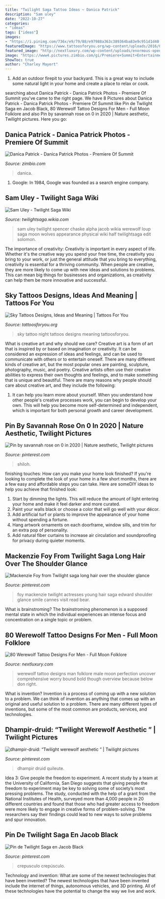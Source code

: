 ```yaml
---
title: "Twilight Saga Tattoo Ideas ~ Danica Patrick"
description: "Sam uley"
date: "2022-10-27"
categories:
- "ideas"
tags: ["ideas"]
images:
- "https://i.pinimg.com/736x/e9/79/88/e97988a363c389364ba83e9c951d1d40.jpg"
featuredImage: "https://www.tattoosforyou.org/wp-content/uploads/2016/02/Night-Sky-Tattoo.jpg"
featured_image: "http://nextluxury.com/wp-content/uploads/enormous-open-mouhted-werewolf-man-tattoo-on-male-full-back.jpg"
image: "https://www4.pictures.zimbio.com/gi/Premiere+Summit+Entertainment+Twilight+Saga+WKpLUubDRqwx.jpg"
ShowToc: true
author: "Charley Mayert"
---
```



1. Add an outdoor firepit to your backyard. This is a great way to include some natural light in your home and create a place to relax or cook. 

	

		
searching about Danica Patrick - Danica Patrick Photos - Premiere Of Summit you've came to the right page. We have 8 Pictures about Danica Patrick - Danica Patrick Photos - Premiere Of Summit like Pin de Twilight Saga en Jacob Black, 80 Werewolf Tattoo Designs For Men - Full Moon Folklore and also Pin by savannah rose on 0 in 2020 | Nature aesthetic, Twilight pictures. Here you go:
		
    
## Danica Patrick - Danica Patrick Photos - Premiere Of Summit

<img loading=lazy src="https://www4.pictures.zimbio.com/gi/Premiere+Summit+Entertainment+Twilight+Saga+WKpLUubDRqwx.jpg" onerror="this.onerror=null;this.src='https://tse2.mm.bing.net/th?id=OIP.b9pcm6Z2bVnYAOUo830NxwHaLn&amp;pid=15.1';" alt="Danica Patrick - Danica Patrick Photos - Premiere Of Summit">

_Source: zimbio.com_

>danica. 

	

1. Google: In 1984, Google was founded as a search engine company.

    
## Sam Uley - Twilight Saga Wiki

<img loading=lazy src="http://img1.wikia.nocookie.net/__cb20100720181129/twilightsaga/images/0/0b/Sam-wolfpack320x480-1-.jpg" onerror="this.onerror=null;this.src='https://tse4.mm.bing.net/th?id=OIP.mwKFaW3OqDhGHnRVEfVpkwHaLH&amp;pid=15.1';" alt="Sam Uley - Twilight Saga Wiki">

_Source: twilightsaga.wikia.com_

>sam uley twilight spencer chaske alpha jacob wikia werewolf loup saga moon wolves appearance physical wiki half twilightsaga edit solomon. 

	

The importance of creativity:
Creativity is important in every aspect of life. Whether it's the creative way you spend your free time, the creativity you bring to your work, or just the general attitude that you bring to everything, creativity is essential for a thriving community. When people are creative, they are more likely to come up with new ideas and solutions to problems. This can mean big things for businesses and organizations, as creativity can help them be more innovative and successful.

    
## Sky Tattoos Designs, Ideas And Meaning | Tattoos For You

<img loading=lazy src="https://www.tattoosforyou.org/wp-content/uploads/2016/02/Night-Sky-Tattoo.jpg" onerror="this.onerror=null;this.src='https://tse3.mm.bing.net/th?id=OIP.isESjJzWFz4cQTgG9n1ULQHaNK&amp;pid=15.1';" alt="Sky Tattoos Designs, Ideas and Meaning | Tattoos For You">

_Source: tattoosforyou.org_

>sky tattoo night tattoos designs meaning tattoosforyou. 

	

What is creative art and why should we care?
Creative art is a form of art that is inspired by or based on imagination or creativity. It can be considered an expression of ideas and feelings, and can be used to communicate with others or to entertain oneself. There are many different kinds of creative art, but the most popular ones are painting, sculpture, photography, music, and poetry. Creative artists often use their creative abilities to express their own thoughts and feelings, and to make something that is unique and beautiful. There are many reasons why people should care about creative art, and they include the following: 
1) It can help you learn more about yourself. When you understand how other people's creative processes work, you can begin to develop your own. This will help you become more self-determined and independent, which is important for both personal growth and career development.

    
## Pin By Savannah Rose On 0 In 2020 | Nature Aesthetic, Twilight Pictures

<img loading=lazy src="https://i.pinimg.com/736x/f2/99/07/f29907138fedf0128ca4b44f346e479a.jpg" onerror="this.onerror=null;this.src='https://tse2.mm.bing.net/th?id=OIP.my__oHPkCVMGze2W85ZEjwHaE8&amp;pid=15.1';" alt="Pin by savannah rose on 0 in 2020 | Nature aesthetic, Twilight pictures">

_Source: pinterest.com_

>shiloh. 

	

finishing touches: How can you make your home look finished?
If you're looking to complete the look of your home in a few short months, there are a few easy and affordable steps you can take. Here are someDIY ideas to help you achieve that finished look: 
1. Start by dimming the lights. This will reduce the amount of light entering your home and make it feel darker and more curated. 
2. Paint your walls black or choose a color that will go well with your décor. 
3. Add artificial turf or plants to improve the appearance of your home without spending a fortune. 
4. Hang artwork ornaments on each doorframe, window sills, and trim for an extra pop of personality. 
5. Add natural fiber curtains to increase air circulation and soundproofing for privacy during quieter moments.

    
## Mackenzie Foy From Twilight Saga Long Hair Over The Shoulder Glance

<img loading=lazy src="https://i.pinimg.com/736x/49/0a/fd/490afd910770db0ec1cb291b2e20555b--mackenzie-foy-twilight-edward.jpg" onerror="this.onerror=null;this.src='https://tse1.mm.bing.net/th?id=OIP.FsTMzgynqs8ezN4cCFP8mQAAAA&amp;pid=15.1';" alt="Mackenzie Foy from Twilight saga long hair over the shoulder glance">

_Source: pinterest.com_

>foy mackenzie twilight actresses young hair saga edward shoulder glance smile cannes visit read bear. 

	

What is brainstroming?
The brainstroming phenomenon is a supposed mental state in which the individual experiences an intense focus and concentration on a single topic or problem.

    
## 80 Werewolf Tattoo Designs For Men - Full Moon Folklore

<img loading=lazy src="http://nextluxury.com/wp-content/uploads/enormous-open-mouhted-werewolf-man-tattoo-on-male-full-back.jpg" onerror="this.onerror=null;this.src='https://tse2.mm.bing.net/th?id=OIP.6IO6vh-j2LRJ0GzBGOLaTAHaHa&amp;pid=15.1';" alt="80 Werewolf Tattoo Designs For Men - Full Moon Folklore">

_Source: nextluxury.com_

>werewolf tattoo designs man folklore male moon perfection uncover comprehensive worry bound bold though overview because below don right. 

	

What is invention?
Invention is a process of coming up with a new solution to a problem. We can think of invention as anything that comes up with an original and useful solution to a problem. There are many different types of inventions, but some of the most common are products, services, and technologies.

    
## Dhampir-druid: “Twilight Werewolf Aesthetic ” | Twilight Pictures

<img loading=lazy src="https://i.pinimg.com/736x/e9/79/88/e97988a363c389364ba83e9c951d1d40.jpg" onerror="this.onerror=null;this.src='https://tse4.mm.bing.net/th?id=OIP.2XDKgkkFLy26IpRf5xlLTAHaHa&amp;pid=15.1';" alt="dhampir-druid: “Twilight werewolf aesthetic ” | Twilight pictures">

_Source: pinterest.com_

>dhampir druid quileute. 

	

Idea 3: Give people the freedom to experiment.
A recent study by a team at the University of California, San Diego suggests that giving people the freedom to experiment may be key to solving some of society’s most pressing problems. The study, conducted with the help of a grant from the National Institutes of Health, surveyed more than 4,000 people in 20 different countries and found that those who had greater access to freedom were more likely to engage in creative forms of problem-solving. The researchers say their findings could lead to new ways to solve problems and spur innovation.

    
## Pin De Twilight Saga En Jacob Black

<img loading=lazy src="https://i.pinimg.com/736x/61/68/6c/61686c38658269c02b87a4f1dd2116af.jpg" onerror="this.onerror=null;this.src='https://tse4.mm.bing.net/th?id=OIP._-PCJymsuwEks8mYd1Yv-QHaJK&amp;pid=15.1';" alt="Pin de Twilight Saga en Jacob Black">

_Source: pinterest.com_

>crepusculo crepúsculo. 

	

Technology and invention: What are some of the newest technologies that have been invented?
The newest technologies that have been invented include the internet of things, autonomous vehicles, and 3D printing. All of these technologies have the potential to change the way we live and work.

